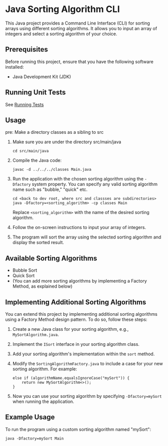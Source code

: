 # Java Sorting Algorithm CLI

This Java project provides a Command Line Interface (CLI) for sorting arrays using different sorting algorithms. It allows you to input an array of integers and select a sorting algorithm of your choice.

## Prerequisites

Before running this project, ensure that you have the following software installed:

- Java Development Kit (JDK)

## Running Unit Tests

See [Running Tests](readmeTest.md)

## Usage
pre: Make a directory classes as a sibling to src

1. Make sure you are under the directory src/main/java

    ```
    cd src/main/java
    ```


2. Compile the Java code:

    ```
    javac -d ../../../classes Main.java
    ```

3. Run the application with the chosen sorting algorithm using the `-Dfactory` system property. You can specify any valid sorting algorithm name such as "bubble," "quick" etc.

    ```
    cd <back to dev root, where src and classses are subdirectories>
    java -Dfactory=<sorting_algorithm> -cp classes Main
    ```

   Replace `<sorting_algorithm>` with the name of the desired sorting algorithm.

4. Follow the on-screen instructions to input your array of integers.

5. The program will sort the array using the selected sorting algorithm and display the sorted result.

## Available Sorting Algorithms

- Bubble Sort
- Quick Sort
- (You can add more sorting algorithms by implementing a Factory Method, as explained below)

## Implementing Additional Sorting Algorithms

You can extend this project by implementing additional sorting algorithms using a Factory Method design pattern. To do so, follow these steps:

1. Create a new Java class for your sorting algorithm, e.g., `MySortAlgorithm.java`.

2. Implement the `ISort` interface in your sorting algorithm class.

3. Add your sorting algorithm's implementation within the `sort` method.

4. Modify the `SortingAlgorithmFactory.java` to include a case for your new sorting algorithm. For example:

    ```
    else if (algorithmName.equalsIgnoreCase("mySort")) {
        return new MySortAlgorithm<>();
    }
    ```

5. Now you can use your sorting algorithm by specifying `-Dfactory=mySort` when running the application.

## Example Usage

To run the program using a custom sorting algorithm named "mySort":
    
```    
java -Dfactory=mySort Main
```